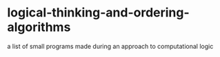 # logical-thinking-and-ordering-algorithms
a list of small programs made during an approach to computational logic
